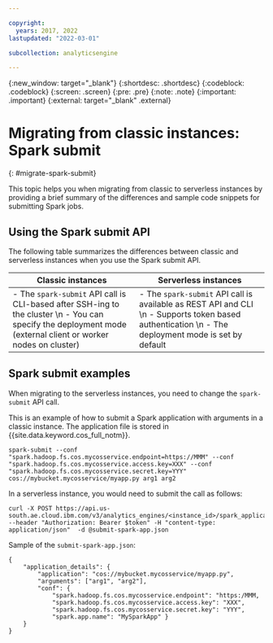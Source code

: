 ```yaml
---

copyright:
  years: 2017, 2022
lastupdated: "2022-03-01"

subcollection: analyticsengine

---
```


<!-- Attribute definitions -->
{:new_window: target="_blank"}
{:shortdesc: .shortdesc}
{:codeblock: .codeblock}
{:screen: .screen}
{:pre: .pre}
{:note: .note}
{:important: .important}
{:external: target="_blank" .external}

# Migrating from classic instances: Spark submit
{: #migrate-spark-submit}

This topic helps you when migrating from classic to serverless instances by providing a brief summary of the differences and sample code snippets for submitting Spark jobs.

## Using the Spark submit API

The following table summarizes the differences between classic and serverless instances when you use the Spark submit API.

| Classic instances | Serverless instances |
|-----------------------|--------------------------|
| - The `spark-submit` API call is CLI-based after SSH-ing to the cluster   \n - You can specify the deployment mode (external client or worker nodes on cluster) | - The `spark-submit` API call is available as REST API and CLI   \n - Supports token based authentication   \n - The deployment mode is set by default |

## Spark submit examples

When migrating to the serverless instances, you need to change the `spark-submit` API call. 

This is an example of how to submit a Spark application with arguments in a classic instance. The application file is stored in {{site.data.keyword.cos_full_notm}}.

```
spark-submit --conf "spark.hadoop.fs.cos.mycosservice.endpoint=https://MMM" --conf "spark.hadoop.fs.cos.mycosservice.access.key=XXX" --conf "spark.hadoop.fs.cos.mycosservice.secret.key=YYY" cos://mybucket.mycosservice/myapp.py arg1 arg2
```

In a serverless instance, you would need to submit the call as follows:
```
curl -X POST https://api.us-south.ae.cloud.ibm.com/v3/analytics_engines/<instance_id>/spark_applications --header "Authorization: Bearer $token" -H "content-type: application/json"  -d @submit-spark-app.json
``` 

Sample of the `submit-spark-app.json`:
```
{ 
    "application_details": { 
        "application": "cos://mybucket.mycosservice/myapp.py", 
        "arguments": ["arg1", "arg2"], 
        "conf": { 
            "spark.hadoop.fs.cos.mycosservice.endpoint": "https:/MMM, 
            "spark.hadoop.fs.cos.mycosservice.access.key": "XXX", 
            "spark.hadoop.fs.cos.mycosservice.secret.key": "YYY",
            "spark.app.name": "MySparkApp" }
    }
} 
```
